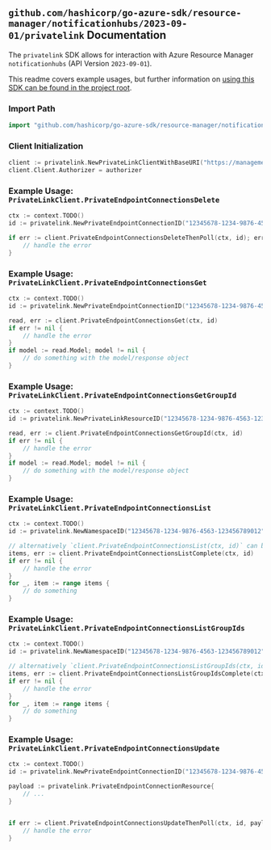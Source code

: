 
## `github.com/hashicorp/go-azure-sdk/resource-manager/notificationhubs/2023-09-01/privatelink` Documentation

The `privatelink` SDK allows for interaction with Azure Resource Manager `notificationhubs` (API Version `2023-09-01`).

This readme covers example usages, but further information on [using this SDK can be found in the project root](https://github.com/hashicorp/go-azure-sdk/tree/main/docs).

### Import Path

```go
import "github.com/hashicorp/go-azure-sdk/resource-manager/notificationhubs/2023-09-01/privatelink"
```


### Client Initialization

```go
client := privatelink.NewPrivateLinkClientWithBaseURI("https://management.azure.com")
client.Client.Authorizer = authorizer
```


### Example Usage: `PrivateLinkClient.PrivateEndpointConnectionsDelete`

```go
ctx := context.TODO()
id := privatelink.NewPrivateEndpointConnectionID("12345678-1234-9876-4563-123456789012", "example-resource-group", "namespaceName", "privateEndpointConnectionName")

if err := client.PrivateEndpointConnectionsDeleteThenPoll(ctx, id); err != nil {
	// handle the error
}
```


### Example Usage: `PrivateLinkClient.PrivateEndpointConnectionsGet`

```go
ctx := context.TODO()
id := privatelink.NewPrivateEndpointConnectionID("12345678-1234-9876-4563-123456789012", "example-resource-group", "namespaceName", "privateEndpointConnectionName")

read, err := client.PrivateEndpointConnectionsGet(ctx, id)
if err != nil {
	// handle the error
}
if model := read.Model; model != nil {
	// do something with the model/response object
}
```


### Example Usage: `PrivateLinkClient.PrivateEndpointConnectionsGetGroupId`

```go
ctx := context.TODO()
id := privatelink.NewPrivateLinkResourceID("12345678-1234-9876-4563-123456789012", "example-resource-group", "namespaceName", "privateLinkResourceName")

read, err := client.PrivateEndpointConnectionsGetGroupId(ctx, id)
if err != nil {
	// handle the error
}
if model := read.Model; model != nil {
	// do something with the model/response object
}
```


### Example Usage: `PrivateLinkClient.PrivateEndpointConnectionsList`

```go
ctx := context.TODO()
id := privatelink.NewNamespaceID("12345678-1234-9876-4563-123456789012", "example-resource-group", "namespaceName")

// alternatively `client.PrivateEndpointConnectionsList(ctx, id)` can be used to do batched pagination
items, err := client.PrivateEndpointConnectionsListComplete(ctx, id)
if err != nil {
	// handle the error
}
for _, item := range items {
	// do something
}
```


### Example Usage: `PrivateLinkClient.PrivateEndpointConnectionsListGroupIds`

```go
ctx := context.TODO()
id := privatelink.NewNamespaceID("12345678-1234-9876-4563-123456789012", "example-resource-group", "namespaceName")

// alternatively `client.PrivateEndpointConnectionsListGroupIds(ctx, id)` can be used to do batched pagination
items, err := client.PrivateEndpointConnectionsListGroupIdsComplete(ctx, id)
if err != nil {
	// handle the error
}
for _, item := range items {
	// do something
}
```


### Example Usage: `PrivateLinkClient.PrivateEndpointConnectionsUpdate`

```go
ctx := context.TODO()
id := privatelink.NewPrivateEndpointConnectionID("12345678-1234-9876-4563-123456789012", "example-resource-group", "namespaceName", "privateEndpointConnectionName")

payload := privatelink.PrivateEndpointConnectionResource{
	// ...
}


if err := client.PrivateEndpointConnectionsUpdateThenPoll(ctx, id, payload); err != nil {
	// handle the error
}
```
